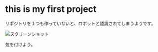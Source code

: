 # this is my first project

リポジトリを１つも作っていないと、ロボットと認識されてしまうようです。

![スクリーンショット](https://raw.github.com/nalulabo/firstproj/master/201604181613-001.jpg)

気を付けよう。
